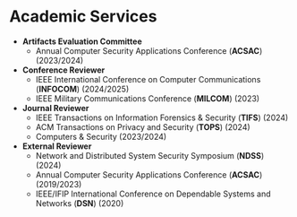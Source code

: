 
# Academic Services
- **Artifacts Evaluation Committee**
  - Annual Computer Security Applications Conference (**ACSAC**) (2023/2024)
- **Conference Reviewer**
  - IEEE International Conference on Computer Communications (**INFOCOM**) (2024/2025) 
  - IEEE Military Communications Conference (**MILCOM**) (2023)
- **Journal Reviewer**
  - IEEE Transactions on Information Forensics & Security (**TIFS**) (2024)
  - ACM Transactions on Privacy and Security (**TOPS**) (2024)
  - Computers & Security (2023/2024)
- **External Reviewer**
  - Network and Distributed System Security Symposium (**NDSS**) (2024)
  - Annual Computer Security Applications Conference (**ACSAC**) (2019/2023)
  - IEEE/IFIP International Conference on Dependable Systems and Networks (**DSN**) (2020)
